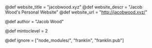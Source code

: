 <!--
Add here global page variables to use throughout your
website.
The website_* must be defined for the RSS to work
-->
@def website_title = "jacobwood.xyz"
@def website_descr = "Jacob Wood's Personal Website"
@def website_url   = "http://jacobwood.xyz/"

@def author = "Jacob Wood"

@def mintoclevel = 2

<!--
Add here files or directories that should be ignored by Franklin, otherwise
these files might be copied and, if markdown, processed by Franklin which
you might not want. Indicate directories by ending the name with a `/`.
-->
@def ignore = ["node_modules/", "franklin", "franklin.pub"]

<!--
Add here global latex commands to use throughout your
pages. It can be math commands but does not need to be.
For instance:
* \newcommand{\phrase}{This is a long phrase to copy.}
-->

